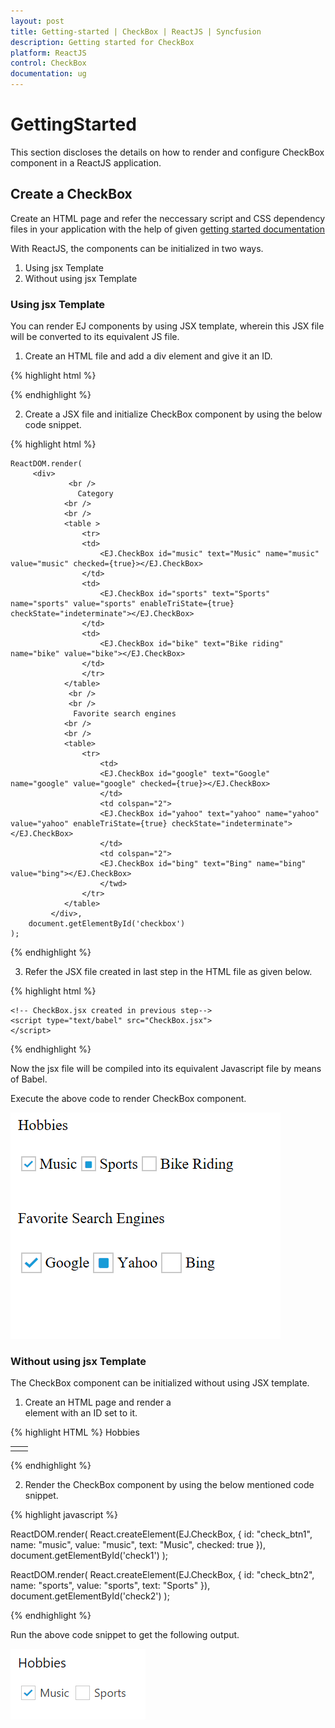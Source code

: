 ```yaml
---
layout: post
title: Getting-started | CheckBox | ReactJS | Syncfusion
description: Getting started for CheckBox
platform: ReactJS
control: CheckBox
documentation: ug
---
```


# GettingStarted

This section discloses the details on how to render and configure CheckBox component in a ReactJS application.

## Create a CheckBox

Create an HTML page and refer the neccessary script and CSS dependency files in your application with the help of given [getting started documentation](http://help.syncfusion.com/reactjs)

With ReactJS, the components can be initialized in two ways. 

1. Using jsx Template
2. Without using jsx Template

### Using jsx Template

You can render EJ components by using JSX template, wherein this JSX file will be converted to its equivalent JS file. 

1. Create an HTML file and add a div element and give it an ID. 

{% highlight html %}

<body>
    <div id="checkbox"></div>
</body>

{% endhighlight %}

2. Create a JSX file and initialize CheckBox component by using the below code snippet.

{% highlight html %}

    ReactDOM.render(   
         <div>
				 <br />
				   Category
				<br />
				<br />
				<table >
					<tr>
					<td>
						<EJ.CheckBox id="music" text="Music" name="music" value="music" checked={true}></EJ.CheckBox>
					</td>
					<td>
						<EJ.CheckBox id="sports" text="Sports" name="sports" value="sports" enableTriState={true} checkState="indeterminate"></EJ.CheckBox>
					</td>
					<td>
						<EJ.CheckBox id="bike" text="Bike riding" name="bike" value="bike"></EJ.CheckBox>
					</td>
					</tr>
				</table>
				 <br />
				 <br />
				  Favorite search engines
				<br />
				<br />
				<table>
					<tr>
						<td>
						<EJ.CheckBox id="google" text="Google" name="google" value="google" checked={true}></EJ.CheckBox>
						</td>
						<td colspan="2">
						<EJ.CheckBox id="yahoo" text="yahoo" name="yahoo" value="yahoo" enableTriState={true} checkState="indeterminate"></EJ.CheckBox>
						</td>
						<td colspan="2">
						<EJ.CheckBox id="bing" text="Bing" name="bing" value="bing"></EJ.CheckBox>
						</twd>
					</tr>
				</table>
			 </div>,
        document.getElementById('checkbox')
    );

{% endhighlight %}

3. Refer the JSX file created in last step in the HTML file as given below. 

 {% highlight html %}

<body>
    <div id="checkbox"></div>

    <!-- CheckBox.jsx created in previous step-->
    <script type="text/babel" src="CheckBox.jsx">
    </script>   
</body>

{% endhighlight %}

Now the jsx file will be compiled into its equivalent Javascript file by means of Babel. 

Execute the above code to render CheckBox component. 

![Create a CheckBox with using jsx Template](Getting-Started_images/Checkbox_jsx.png)

### Without using jsx Template

The CheckBox component can be initialized without using JSX template. 

1. Create an HTML page and render a <div> element with an ID set to it. 

{% highlight HTML %}
Hobbies
<table>
    <tr>
        <td>
            <div id="check1"></div>
        </td>
        <td>
            <div id="check2"></div>
        </td>
    </tr>
</table>

{% endhighlight %}

2. Render the CheckBox component by using the below mentioned code snippet.

{% highlight javascript %}

ReactDOM.render(
    React.createElement(EJ.CheckBox, {
        id: "check_btn1",
        name: "music",
        value: "music",
        text: "Music",
        checked: true
    }),
document.getElementById('check1')
);

ReactDOM.render(
    React.createElement(EJ.CheckBox, {
        id: "check_btn2",
        name: "sports",
        value: "sports",
        text: "Sports"
    }),
document.getElementById('check2')
);

{% endhighlight %}

Run the above code snippet to get the following output.

![Create a CheckBox without using jsx Template](getting-started_images/Checkbox.png) 
